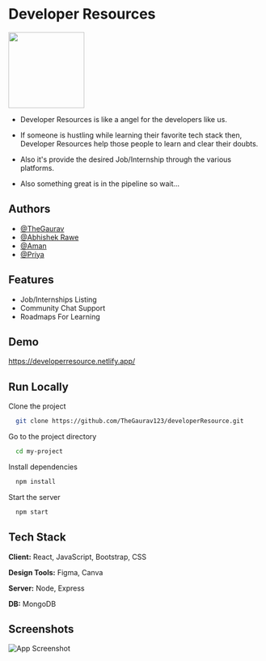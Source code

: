 
# Developer Resources
<img src='https://developerresource.netlify.app/static/media/drLogo.24c5a5b132c03ccfbd23.png' width='150' height='150' />

* Developer Resources is like a angel for the developers like us. 

* If someone is hustling while learning their favorite tech stack then, Developer Resources 
  help those people to learn and clear their doubts.

* Also it's provide the desired Job/Internship through the various platforms.

* Also something great is in the pipeline so wait...


## Authors

- [@TheGaurav](https://github.com/TheGaurav123)
- [@Abhishek Rawe](https://github.com/abhishekrawe)
- [@Aman ](https://github.com/Lord-Aman)
- [@Priya](https://github.com/priya0220)



## Features

- Job/Internships Listing
- Community Chat Support
- Roadmaps For Learning


## Demo

https://developerresource.netlify.app/

## Run Locally

Clone the project

```bash
  git clone https://github.com/TheGaurav123/developerResource.git
```

Go to the project directory

```bash
  cd my-project
```

Install dependencies

```bash
  npm install
```

Start the server

```bash
  npm start
```


## Tech Stack

**Client:** React, JavaScript, Bootstrap, CSS

**Design Tools:** Figma, Canva

**Server:** Node, Express

**DB:** MongoDB
## Screenshots

![App Screenshot](https://raw.githubusercontent.com/TheGaurav123/developerResource/main/src/drPic.jpeg)

